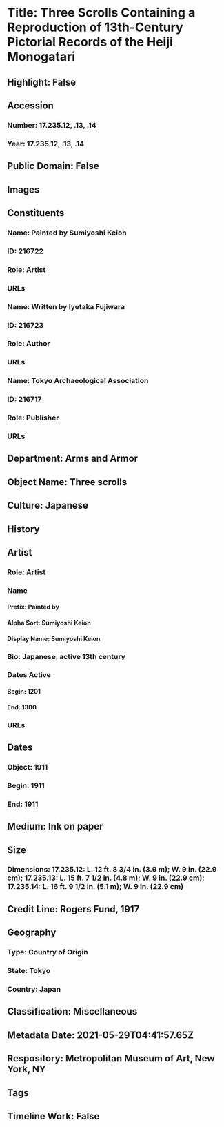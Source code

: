 # Title: Three Scrolls Containing a Reproduction of 13th-Century Pictorial Records of the Heiji Monogatari
## Highlight: False
## Accession
### Number: 17.235.12, .13, .14
### Year: 17.235.12, .13, .14
## Public Domain: False
## Images
## Constituents
### Name: Painted by Sumiyoshi Keion
### ID: 216722
### Role: Artist
### URLs
### Name: Written by Iyetaka Fujiwara
### ID: 216723
### Role: Author
### URLs
### Name: Tokyo Archaeological Association
### ID: 216717
### Role: Publisher
### URLs
## Department: Arms and Armor
## Object Name: Three scrolls
## Culture: Japanese
## History
## Artist
### Role: Artist
### Name
#### Prefix: Painted by
#### Alpha Sort: Sumiyoshi Keion
#### Display Name: Sumiyoshi Keion
### Bio: Japanese, active 13th century
### Dates Active
#### Begin: 1201
#### End: 1300
### URLs
## Dates
### Object: 1911
### Begin: 1911
### End: 1911
## Medium: Ink on paper
## Size
### Dimensions: 17.235.12: L. 12 ft. 8 3/4 in. (3.9 m); W. 9 in. (22.9 cm); 17.235.13: L. 15 ft. 7 1/2 in. (4.8 m); W. 9 in. (22.9 cm); 17.235.14: L. 16 ft. 9 1/2 in. (5.1 m); W. 9 in. (22.9 cm)
## Credit Line: Rogers Fund, 1917
## Geography
### Type: Country of Origin
### State: Tokyo
### Country: Japan
## Classification: Miscellaneous
## Metadata Date: 2021-05-29T04:41:57.65Z
## Respository: Metropolitan Museum of Art, New York, NY
## Tags
## Timeline Work: False